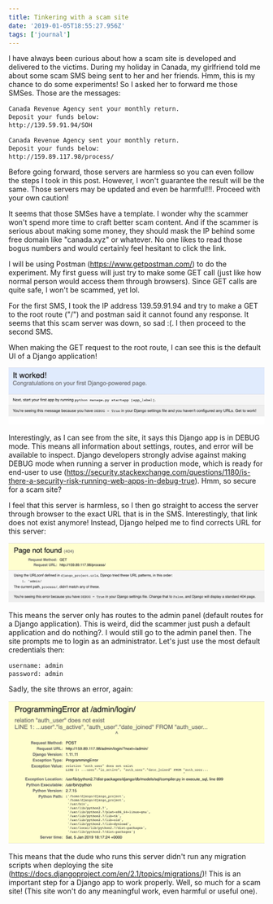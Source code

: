 ```yaml
---
title: Tinkering with a scam site
date: '2019-01-05T18:55:27.956Z'
tags: ['journal']
---
```


I have always been curious about how a scam site is developed and delivered to the victims. During my holiday in Canada, my girlfriend told me about some scam SMS being sent to her and her friends. Hmm, this is my chance to do some experiments! So I asked her to forward me those SMSes. Those are the messages:

```
Canada Revenue Agency sent your monthly return.
Deposit your funds below:
http://139.59.91.94/SOH
```

```
Canada Revenue Agency sent your monthly return.
Deposit your funds below:
http://159.89.117.98/process/
```

Before going forward, those servers are harmless so you can even follow the steps I took in this post. However, I won't guarantee the result will be the same. Those servers may be updated and even be harmful!!!. Proceed with your own caution!

It seems that those SMSes have a template. I wonder why the scammer won't spend more time to craft better scam content. And if the scammer is serious about making some money, they should mask the IP behind some free domain like "canada.xyz" or whatever. No one likes to read those bogus numbers and would certainly feel hesitant to click the link.

I will be using Postman (https://www.getpostman.com/) to do the experiment. My first guess will just try to make some GET call (just like how normal person would access them through browsers). Since GET calls are quite safe, I won't be scammed, yet lol.

For the first SMS, I took the IP address 139.59.91.94 and try to make a GET to the root route ("/") and postman said it cannot found any response. It seems that this scam server was down, so sad :(. I then proceed to the second SMS.

When making the GET request to the root route, I can see this is the default UI of a Django application!

![The scam site is a Django app!](./root_route_django.jpg)

Interestingly, as I can see from the site, it says this Django app is in DEBUG mode. This means all information about settings, routes, and error will be available to inspect. Django developers strongly advise against making DEBUG mode when running a server in production mode, which is ready for end-user to use (https://security.stackexchange.com/questions/1180/is-there-a-security-risk-running-web-apps-in-debug-true). Hmm, so secure for a scam site?

I feel that this server is harmless, so I then go straight to access the server through browser to the exact URL that is in the SMS. Interestingly, that link does not exist anymore! Instead, Django helped me to find corrects URL for this server:

![Cannot find the /process route](./404_error.jpg)

This means the server only has routes to the admin panel (default routes for a
Django application). This is weird, did the scammer just push a default
application and do nothing?. I would still go to the admin panel then. The site
prompts me to login as an administrator. Let's just use the most default
credentials then:

```
username: admin
password: admin
```

Sadly, the site throws an error, again:

![The scammer forgot to run migration scripts](./migration_error.jpg)

This means that the dude who runs this server didn't run any migration scripts when deploying the site (https://docs.djangoproject.com/en/2.1/topics/migrations/)! This is an important step for a Django app to work properly. Well, so much for a scam site! (This site won't do any meaningful work, even harmful or useful one).
